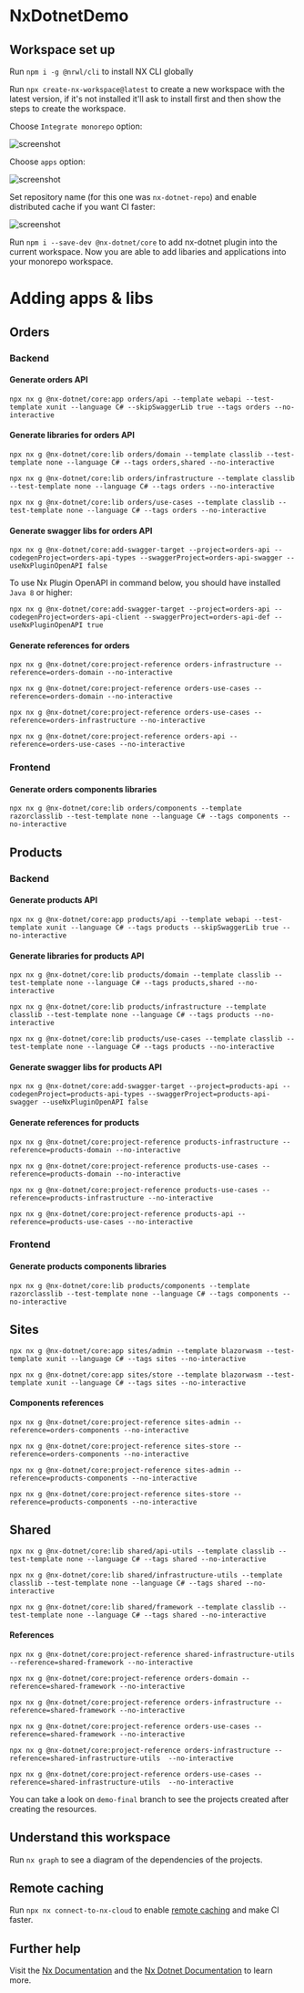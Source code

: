 # NxDotnetDemo

## Workspace set up

Run `npm i -g @nrwl/cli` to install NX CLI globally

Run `npx create-nx-workspace@latest` to create a new workspace with the latest version, if it's not installed it'll ask to install first and then show the steps to create the workspace.

Choose `Integrate monorepo` option:

![screenshot](static/nx-1.PNG)

Choose `apps` option:

![screenshot](static/nx-2.PNG)

Set repository name (for this one was `nx-dotnet-repo`) and enable distributed cache if you want CI faster:

![screenshot](static/nx-3.PNG)

Run `npm i --save-dev @nx-dotnet/core` to add nx-dotnet plugin into the current workspace. Now you are able to add libaries and applications into your monorepo workspace. 

# Adding apps & libs

## Orders

### Backend

#### Generate orders API

`npx nx g @nx-dotnet/core:app orders/api --template webapi --test-template xunit --language C# --skipSwaggerLib true --tags orders --no-interactive`

#### Generate libraries for orders API

`npx nx g @nx-dotnet/core:lib orders/domain --template classlib --test-template none --language C# --tags orders,shared --no-interactive`

`npx nx g @nx-dotnet/core:lib orders/infrastructure --template classlib --test-template none --language C# --tags orders --no-interactive`

`npx nx g @nx-dotnet/core:lib orders/use-cases --template classlib --test-template none --language C# --tags orders --no-interactive`

#### Generate swagger libs for orders API

`npx nx g @nx-dotnet/core:add-swagger-target --project=orders-api --codegenProject=orders-api-types --swaggerProject=orders-api-swagger --useNxPluginOpenAPI false`

To use Nx Plugin OpenAPI in command below, you should have installed `Java 8` or higher:

`npx nx g @nx-dotnet/core:add-swagger-target --project=orders-api --codegenProject=orders-api-client --swaggerProject=orders-api-def --useNxPluginOpenAPI true`

#### Generate references for orders

`npx nx g @nx-dotnet/core:project-reference orders-infrastructure --reference=orders-domain --no-interactive`

`npx nx g @nx-dotnet/core:project-reference orders-use-cases --reference=orders-domain --no-interactive`

`npx nx g @nx-dotnet/core:project-reference orders-use-cases --reference=orders-infrastructure --no-interactive`

`npx nx g @nx-dotnet/core:project-reference orders-api --reference=orders-use-cases --no-interactive`

### Frontend

#### Generate orders components libraries

`npx nx g @nx-dotnet/core:lib orders/components --template razorclasslib --test-template none --language C# --tags components --no-interactive`

## Products

### Backend

#### Generate products API

`npx nx g @nx-dotnet/core:app products/api --template webapi --test-template xunit --language C# --tags products --skipSwaggerLib true --no-interactive`

#### Generate libraries for products API

`npx nx g @nx-dotnet/core:lib products/domain --template classlib --test-template none --language C# --tags products,shared --no-interactive`

`npx nx g @nx-dotnet/core:lib products/infrastructure --template classlib --test-template none --language C# --tags products --no-interactive`

`npx nx g @nx-dotnet/core:lib products/use-cases --template classlib --test-template none --language C# --tags products --no-interactive`

#### Generate swagger libs for products API

`npx nx g @nx-dotnet/core:add-swagger-target --project=products-api --codegenProject=products-api-types --swaggerProject=products-api-swagger --useNxPluginOpenAPI false`

#### Generate references for products

`npx nx g @nx-dotnet/core:project-reference products-infrastructure --reference=products-domain --no-interactive`

`npx nx g @nx-dotnet/core:project-reference products-use-cases --reference=products-domain --no-interactive`

`npx nx g @nx-dotnet/core:project-reference products-use-cases --reference=products-infrastructure --no-interactive`

`npx nx g @nx-dotnet/core:project-reference products-api --reference=products-use-cases --no-interactive`

### Frontend

#### Generate products components libraries

`npx nx g @nx-dotnet/core:lib products/components --template razorclasslib --test-template none --language C# --tags components --no-interactive`

## Sites

`npx nx g @nx-dotnet/core:app sites/admin --template blazorwasm --test-template xunit --language C# --tags sites --no-interactive`

`npx nx g @nx-dotnet/core:app sites/store --template blazorwasm --test-template xunit --language C# --tags sites --no-interactive`

#### Components references

`npx nx g @nx-dotnet/core:project-reference sites-admin --reference=orders-components --no-interactive`

`npx nx g @nx-dotnet/core:project-reference sites-store --reference=orders-components --no-interactive`

`npx nx g @nx-dotnet/core:project-reference sites-admin --reference=products-components --no-interactive`

`npx nx g @nx-dotnet/core:project-reference sites-store --reference=products-components --no-interactive`

## Shared

`npx nx g @nx-dotnet/core:lib shared/api-utils --template classlib --test-template none --language C# --tags shared --no-interactive`

`npx nx g @nx-dotnet/core:lib shared/infrastructure-utils --template classlib --test-template none --language C# --tags shared --no-interactive`

`npx nx g @nx-dotnet/core:lib shared/framework --template classlib --test-template none --language C# --tags shared --no-interactive`

#### References

`npx nx g @nx-dotnet/core:project-reference shared-infrastructure-utils --reference=shared-framework --no-interactive`

`npx nx g @nx-dotnet/core:project-reference orders-domain --reference=shared-framework --no-interactive`

`npx nx g @nx-dotnet/core:project-reference orders-infrastructure --reference=shared-framework --no-interactive`

`npx nx g @nx-dotnet/core:project-reference orders-use-cases --reference=shared-framework --no-interactive`

`npx nx g @nx-dotnet/core:project-reference orders-infrastructure --reference=shared-infrastructure-utils  --no-interactive`

`npx nx g @nx-dotnet/core:project-reference orders-use-cases --reference=shared-infrastructure-utils  --no-interactive`

You can take a look on `demo-final` branch to see the projects created after creating the resources.

## Understand this workspace

Run `nx graph` to see a diagram of the dependencies of the projects.

## Remote caching

Run `npx nx connect-to-nx-cloud` to enable [remote caching](https://nx.app) and make CI faster.

## Further help

Visit the [Nx Documentation](https://nx.dev) and the [Nx Dotnet Documentation](https://www.nx-dotnet.com/) to learn more.